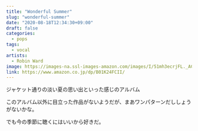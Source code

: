 ```yaml
---
title: "Wonderful Summer"
slug: "wonderful-summer"
date: "2020-08-18T12:34:30+09:00"
draft: false
categories:
  - pops
tags:
  - vocal
artists: 
  - Robin Ward
image: https://images-na.ssl-images-amazon.com/images/I/51mh3ecrjFL._AC_SX425_.jpg
link: https://www.amazon.co.jp/dp/B01K24FCII/
---
```

ジャケット通りの淡い夏の思い出といった感じのアルバム
<!--more-->
このアルバム以外に目立った作品がないようだが、まあワンパターンだししょうがないかな。

でも今の季節に聴くにはいいから好きだ。

